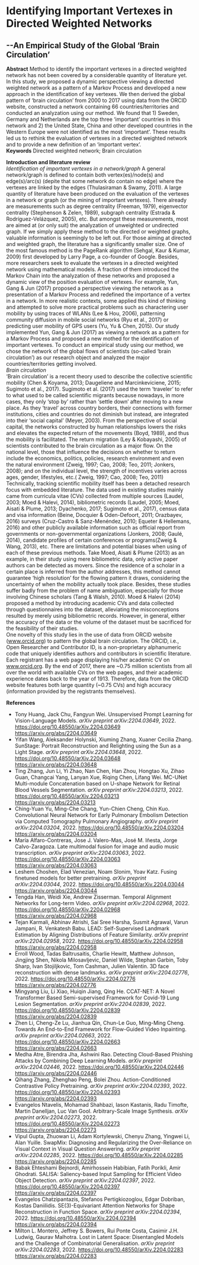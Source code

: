 # Identifying Important Vertexes in Directed Weighted Networks
## --An Empirical Study of the Global ‘Brain Circulation’

**Abstract**
Method to identify the important vertexes in a directed weighted network has not been covered by a considerable quantity of literature yet. In this study, we proposed a dynamic perspective viewing a directed weighted network as a pattern of a Markov Process and developed a new approach in the identification of key vertexes. We then derived the global pattern of ‘brain circulation’ from 2000 to 2017 using data from the ORCID website, constructed a network containing 66 countries/territories and conducted an analyzation using our method. We found that 1) Sweden, Germany and Netherlands are the top three ‘important’ countries in this network and 2) the United State, China and other developed countries in the Western Europe were not identified as the most ‘important’. These results led us to rethink the evaluation of vertexes in a directed weighted network and to provide a new definition of an ‘important vertex’.<br>
**Keywords**
Directed weighted network; Brain circulation

**Introduction and literature review**<br>
_Identification of important vertexes in a network/graph_
A general network/graph is defined to contain both vertex(es)/node(s) and edge(s)/arc(s) (depite that some network do contain no edge) where the vertexes are linked by the edges (Thulasiraman & Swamy, 2011). A large quantity of literature have been produced on the evaluation of the vertexes in a network or graph (or the mining of important vertexes). There already are measurements such as degree centrality (Freeman, 1979), eigenvector centrality (Stephenson & Zelen, 1989), subgraph centrality (Estrada & Rodríguez-Velázquez, 2005), etc. But amongst these measurements, most are aimed at (or only suit) the analyzation of unweighted or undirected graph. If we simply apply these method to the directed or weighted graphs, valuable information is seemingly to be left out. For those aiming at directed and weighted graph, the literature has a significantly smaller size. One of the most famous method is the PageRank algorithm (Sehgal, Kaur & Kumar, 2009) first developed by Larry Page, a co-founder of Google. Besides, more researchers seek to evaluate the vertexes in a directed weighted network using mathematical models. A fraction of them introduced the Markov Chain into the analyzation of these networks and proposed a dynamic view of the position evaluation of vertexes. For example, Yun, Gang & Jun (2017) proposed a perspective viewing the network as a presentation of a Markov Process and redefined the importance of a vertex in a network. In more realistic contexts, some applied this kind of thinking and attempted to solve more practical problems such as charactering user mobility by using traces of WLANs (Lee & Hou, 2006), patterning community diffusion in mobile social networks (Ryu et al., 2017) or predicting user mobility of GPS users (Yu, Yu & Chen, 2015). Our study implemented Yun, Gang & Jun (2017) as viewing a network as a pattern for a Markov Process and proposed a new mothed for the identification of important vertexes. To conduct an empirical study using our method, we chose the network of the global flows of scientists (so-called ‘brain circulation’) as our research object and analyzed the major countries/territories getting involved.<br>
_Brain circulation_<br>
‘Brain circulation’ is a recent theory used to describe the collective scientific mobility (Chen & Koyama, 2013; Daugeliene and Marcinkeviciene, 2015; Sugimoto et al., 2017). Sugimoto et al. (2017) used the term ‘traveler’ to refer to what used to be called scientific migrants because nowadays, in more cases, they only ‘stop by’ rather than ‘settle down’ after moving to a new place. As they ‘travel’ across country borders, their connections with former institutions, cities and countries do not diminish but instead, are integrated into their ‘social capital’ (Meyer, 2003). From the perspective of social capital, the networks constructed by human relationships lowers the risks and elevates the expected return of the movements (Boyd, 1989), and thus the mobility is facilitated. The return migration (Ley & Kobayashi, 2005) of scientists contributed to the brain circulation as a major flow. On the national level, those that influence the decisions on whether to return include the economics, politics, policies, research environment and even the natural environment (Zweig, 1997; Cao, 2008; Teo, 2011; Jonkers, 2008); and on the individual level, the strength of incentives varies across ages, gender, lifestyles, etc.( Zweig, 1997; Cao, 2008; Teo, 2011)<br>
Technically, tracking scientific mobility itself has been a detached research focus with embedded literature. The data used in existing studies mainly came from curricula vitae (CVs) collected from multiple sources (Laudel, 2003; Moed & Halevi, 2014), bibliometric records (Laudel, 2005; Moed, Aisati & Plume, 2013; Dyachenko, 2017; Sugimoto et al., 2017), census data and visa information (Beine, Docquier & Oden-Defoort, 2011; Orazbayev, 2016) surveys (Cruz-Castro & Sanz-Menéndez, 2010; Equeter & Hellemans, 2016) and other publicly available information such as official report from governments or non-governmental organizations (Jonkers, 2008; Gaulé, 2014), candidate profiles of certain conferences or programs(Zweig & Wang, 2013), etc. There are limitations and potential biases when using of each of these previous methods. Take Moed, Aisati & Plume (2013) as an example, in their study using mere bibliometric data, only active paper authors can be detected as movers. Since the residence of a scholar in a certain place is inferred from the author addresses, this method cannot guarantee ‘high resolution’ for the flowing pattern it draws, considering the uncertainty of when the mobility actually took place. Besides, these studies suffer badly from the problem of name ambiguation, especially for those involving Chinese scholars (Tang & Walsh, 2010). Moed & Halevi (2014) proposed a method by introducing academic CVs and data collected through questionnaires into the dataset, alleviating the misconceptions resulted by merely using bibliometric records. However, in general, either the accuracy of the data or the volume of the dataset must be sacrificed for the feasibility of their studies.<br>
One novelty of this study lies in the use of data from ORCID website (www.orcid.org) to pattern the global brain circulation. The ORCID, i.e., Open Researcher and Contributor ID, is a non-proprietary alphanumeric code that uniquely identifies authors and contributors in scientific literature. Each registrant has a web page displaying his/her academic CV on www.orcid.org. By the end of 2017, there are ~0.75 million scientists from all over the world with available CVs on the web pages, and their academic experience dates back to the year of 1913. Therefore, data from the ORCID website features both large quantity (~0.75 CVs) and high accuracy (information provided by the registrants themselves).<br>

**References**<br>
* Tony Huang, Jack Chu, Fangyun Wei. Unsupervised Prompt Learning for Vision-Language Models. *arXiv preprint arXiv:2204.03649*, 2022. https://doi.org/10.48550/arXiv.2204.03649
https://arxiv.org/abs/2204.03649
* Yifan Wang, Aleksander Holynski, Xiuming Zhang, Xuaner Cecilia Zhang. SunStage: Portrait Reconstruction and Relighting using the Sun as a Light Stage. *arXiv preprint arXiv.2204.03648*, 2022. https://doi.org/10.48550/arXiv.2204.03648
https://arxiv.org/abs/2204.03648
* Ting Zhang, Jun Li, Yi Zhao, Nan Chen, Han Zhou, Hongtao Xu, Zihao Guan, Changcai Yang, Lanyan Xue, Riqing Chen, Lifang Wei. MC-UNet Multi-module Concatenation based on U-shape Network for Retinal Blood Vessels Segmentation. *arXiv preprint arXiv:2204.03213*, 2022. https://doi.org/10.48550/arXiv.2204.03213
https://arxiv.org/abs/2204.03213
* Ching-Yuan Yu, Ming-Che Chang, Yun-Chien Cheng, Chin Kuo. Convolutional Neural Network for Early Pulmonary Embolism Detection via Computed Tomography Pulmonary Angiography. *arXiv preprint arXiv:2204.03204*, 2022. https://doi.org/10.48550/arXiv.2204.03204
https://arxiv.org/abs/2204.03204
* María Alfaro-Contreras, Jose J. Valero-Mas, José M. Iñesta, Jorge Calvo-Zaragoza. Late multimodal fusion for image and audio music transcription. *arXiv preprint arXiv:2204.03063*, 2022. https://doi.org/10.48550/arXiv.2204.03063
https://arxiv.org/abs/2204.03063 
* Leshem Choshen, Elad Venezian, Noam Slonim, Yoav Katz. Fusing finetuned models for better pretraining. *arXiv preprint arXiv:2204.03044*, 2022. https://doi.org/10.48550/arXiv.2204.03044
https://arxiv.org/abs/2204.03044
* Tengda Han, Weidi Xie, Andrew Zisserman. Temporal Alignment Networks for Long-term Video. *arXiv preprint arXiv:2204.02968*, 2022. https://doi.org/10.48550/arXiv.2204.02968
https://arxiv.org/abs/2204.02968
* Tejan Karmali, Abhinav Atrishi, Sai Sree Harsha, Susmit Agrawal, Varun Jampani, R. Venkatesh Babu. LEAD: Self-Supervised Landmark Estimation by Aligning Distributions of Feature Similarity. *arXiv preprint arXiv:2204.02958*, 2022. https://doi.org/10.48550/arXiv.2204.02958
https://arxiv.org/abs/2204.02958
* Erroll Wood, Tadas Baltrusaitis, Charlie Hewitt, Matthew Johnson, Jingjing Shen, Nikola Milosavljevic, Daniel Wilde, Stephan Garbin, Toby Sharp, Ivan Stojiljkovic, Tom Cashman, Julien Valentin. 3D face reconstruction with dense landmarks. *arXiv preprint arXiv:2204.02776*, 2022. https://doi.org/10.48550/arXiv.2204.02776
https://arxiv.org/abs/2204.02776
* Mingyang Liu, Li Xiao, Huiqin Jiang, Qing He. CCAT-NET: A Novel Transformer Based Semi-supervised Framework for Covid-19 Lung Lesion Segmentation. *arXiv preprint arXiv:2204.02839*, 2022. https://doi.org/10.48550/arXiv.2204.02839
https://arxiv.org/abs/2204.02839
* Zhen Li, Cheng-Ze Lu, Jianhua Qin, Chun-Le Guo, Ming-Ming Cheng. Towards An End-to-End Framework for Flow-Guided Video Inpainting. *arXiv preprint arXiv:2204.02663*, 2022. https://doi.org/10.48550/arXiv.2204.02663
https://arxiv.org/abs/2204.02663
* Medha Atre, Birendra Jha, Ashwini Rao. Detecting Cloud-Based Phishing Attacks by Combining Deep Learning Models. *arXiv preprint arXiv:2204.02446*, 2022. https://doi.org/10.48550/arXiv.2204.02446
https://arxiv.org/abs/2204.02446
* Qihang Zhang, Zhenghao Peng, Bolei Zhou. Action-Conditioned Contrastive Policy Pretraining. *arXiv preprint arXiv:2204.02393*, 2022. https://doi.org/10.48550/arXiv.2204.02393
https://arxiv.org/abs/2204.02393
* Evangelos Ntavelis, Mohamad Shahbazi, Iason Kastanis, Radu Timofte, Martin Danelljan, Luc Van Gool. Arbitrary-Scale Image Synthesis. *arXiv preprint arXiv:2204.02273*, 2022. https://doi.org/10.48550/arXiv.2204.02273
https://arxiv.org/abs/2204.02273
* Vipul Gupta, Zhuowan Li, Adam Kortylewski, Chenyu Zhang, Yingwei Li, Alan Yuille. SwapMix: Diagnosing and Regularizing the Over-Reliance on Visual Context in Visual Question Answering. *arXiv preprint arXiv:2204.02285*, 2022. https://doi.org/10.48550/arXiv.2204.02285
https://arxiv.org/abs/2204.02285
* Babak Ehteshami Bejnordi, Amirhossein Habibian, Fatih Porikli, Amir Ghodrati. SALISA: Saliency-based Input Sampling for Efficient Video Object Detection. *arXiv preprint arXiv:2204.02397*, 2022. https://doi.org/10.48550/arXiv.2204.02397
https://arxiv.org/abs/2204.02397
* Evangelos Chatzipantazis, Stefanos Pertigkiozoglou, Edgar Dobriban, Kostas Daniilidis. SE(3)-Equivariant Attention Networks for Shape Reconstruction in Function Space. *arXiv preprint arXiv:2204.02394*, 2022. https://doi.org/10.48550/arXiv.2204.02394
https://arxiv.org/abs/2204.02394
* Milton L. Montero, Jeffrey S. Bowers, Rui Ponte Costa, Casimir J.H. Ludwig, Gaurav Malhotra. Lost in Latent Space: Disentangled Models and the Challenge of Combinatorial Generalisation. *arXiv preprint arXiv:2204.02283*, 2022. https://doi.org/10.48550/arXiv.2204.02283 
https://arxiv.org/abs/2204.02283
